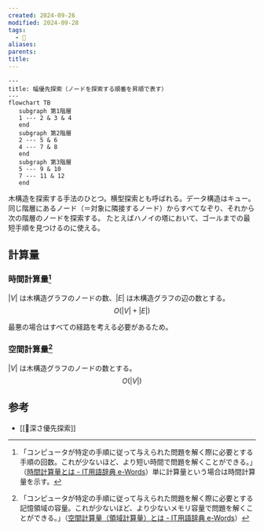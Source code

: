 ```yaml
---
created: 2024-09-26
modified: 2024-09-28
tags:
  - 📝
aliases: 
parents: 
title: 
---
```

```mermaid
--- 
title: 幅優先探索（ノードを探索する順番を昇順で表す）
---
flowchart TB 
   subgraph 第1階層
   1 --- 2 & 3 & 4
   end
   subgraph 第2階層
   2 --- 5 & 6
   4 --- 7 & 8
   end
   subgraph 第3階層
   5 --- 9 & 10
   7 --- 11 & 12
   end
```

木構造を探索する手法のひとつ。横型探索とも呼ばれる。データ構造はキュー。
同じ階層にあるノード（＝対象に隣接するノード）からすべてなぞり、それから次の階層のノードを探索する。
たとえばハノイの塔において、ゴールまでの最短手順を見つけるのに使える。

## 計算量
### 時間計算量[^time]
$|V|$ は木構造グラフのノードの数、$|E|$ は木構造グラフの辺の数とする。
 $$O(|V|+|E|)$$
 
 最悪の場合はすべての経路を考える必要があるため。

[^time]: 「コンピュータが特定の手順に従って与えられた問題を解く際に必要とする手順の回数。これが少ないほど、より短い時間で問題を解くことができる。」（[時間計算量とは - IT用語辞典 e-Words](https://e-words.jp/w/%E6%99%82%E9%96%93%E8%A8%88%E7%AE%97%E9%87%8F.html)）単に計算量という場合は時間計算量を示す。

### 空間計算量[^space]
$|V|$ は木構造グラフのノードの数とする。
$$O(|V|)$$

[^space]: 「コンピュータが特定の手順に従って与えられた問題を解く際に必要とする記憶領域の容量。これが少ないほど、より少ないメモリ容量で問題を解くことができる。」（[空間計算量（領域計算量）とは - IT用語辞典 e-Words](https://e-words.jp/w/%E7%A9%BA%E9%96%93%E8%A8%88%E7%AE%97%E9%87%8F.html)）

## 参考
- [[📝深さ優先探索]]